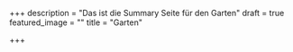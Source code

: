 +++
description = "Das ist die Summary Seite für den Garten"
draft = true
featured_image = ""
title = "Garten"

+++
